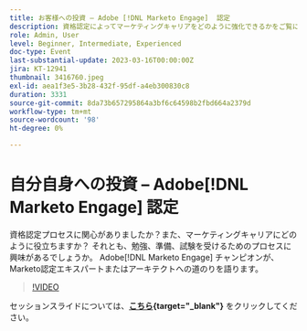 ```yaml
---
title: お客様への投資 – Adobe [!DNL Marketo Engage]  認定
description: 資格認定によってマーケティングキャリアをどのように強化できるかをご覧になりたい場合は、 Adobe Marketo Engage Champions にご参加ください。Marketo認定のエキスパートまたはアーキテクトになるための勉強、準備、試験を受けるための経験とヒントをお届けします。
role: Admin, User
level: Beginner, Intermediate, Experienced
doc-type: Event
last-substantial-update: 2023-03-16T00:00:00Z
jira: KT-12941
thumbnail: 3416760.jpeg
exl-id: aea1f3e5-3b28-432f-95df-a4eb300830c8
duration: 3331
source-git-commit: 8da73b657295864a3bf6c64598b2fbd664a2379d
workflow-type: tm+mt
source-wordcount: '98'
ht-degree: 0%

---
```


# 自分自身への投資 – Adobe[!DNL Marketo Engage] 認定

資格認定プロセスに関心がありましたか？また、マーケティングキャリアにどのように役立ちますか？ それとも、勉強、準備、試験を受けるためのプロセスに興味があるでしょうか。 Adobe[!DNL Marketo Engage] チャンピオンが、Marketo認定エキスパートまたはアーキテクトへの道のりを語ります。

>[!VIDEO](https://video.tv.adobe.com/v/3416760/?quality=12&learn=on)

セッションスライドについては、**[こちら](assets/certification.pdf){target="_blank"}** をクリックしてください。
